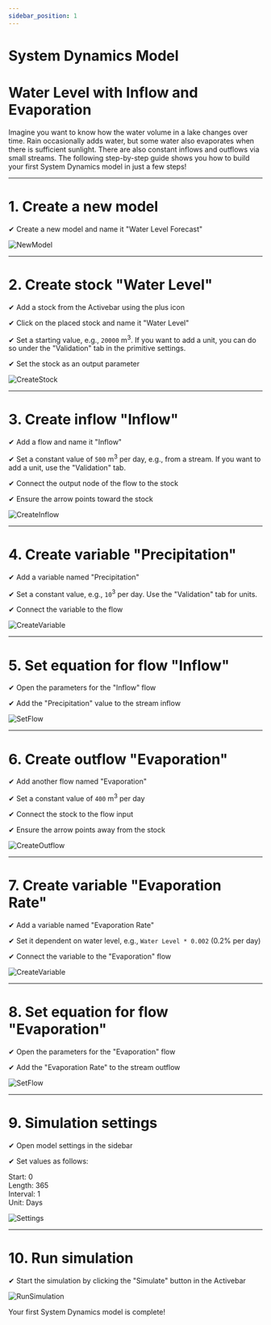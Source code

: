 ```yaml
---
sidebar_position: 1
---
```

# System Dynamics Model

# Water Level with Inflow and Evaporation
Imagine you want to know how the water volume in a lake changes over time. Rain occasionally adds water, but some water also evaporates when there is sufficient sunlight. There are also constant inflows and outflows via small streams. The following step-by-step guide shows you how to build your first System Dynamics model in just a few steps!

---
# 1. Create a new model
✔︎ Create a new model and name it "Water Level Forecast"

![NewModel](./img/1_SD.png)

---
# 2. Create stock "Water Level"
✔︎ Add a stock from the Activebar using the plus icon

✔︎ Click on the placed stock and name it "Water Level"

✔︎ Set a starting value, e.g., ```20000``` m<sup>3</sup>. If you want to add a unit, you can do so under the "Validation" tab in the primitive settings.

✔︎ Set the stock as an output parameter

![CreateStock](./img/2_SD.png)

---
# 3. Create inflow "Inflow"
✔︎ Add a flow and name it "Inflow"

✔︎ Set a constant value of ```500``` m<sup>3</sup> per day, e.g., from a stream. If you want to add a unit, use the "Validation" tab.

✔︎ Connect the output node of the flow to the stock

✔︎ Ensure the arrow points toward the stock

![CreateInflow](./img/3_SD.png)

---
# 4. Create variable "Precipitation"
✔︎ Add a variable named "Precipitation"

✔︎ Set a constant value, e.g., ```10```<sup>3</sup> per day. Use the "Validation" tab for units.

✔︎ Connect the variable to the flow

![CreateVariable](./img/4_SD.png)

---
# 5. Set equation for flow "Inflow"
✔︎ Open the parameters for the "Inflow" flow

✔︎ Add the "Precipitation" value to the stream inflow

![SetFlow](./img/7_SD.png)

---
# 6. Create outflow "Evaporation"
✔︎ Add another flow named "Evaporation"

✔︎ Set a constant value of ```400``` m<sup>3</sup> per day

✔︎ Connect the stock to the flow input

✔︎ Ensure the arrow points away from the stock

![CreateOutflow](./img/8_SD.png)

---
# 7. Create variable "Evaporation Rate"
✔︎ Add a variable named "Evaporation Rate"

✔︎ Set it dependent on water level, e.g., ```Water Level * 0.002``` (0.2% per day)

✔︎ Connect the variable to the "Evaporation" flow

![CreateVariable](./img/9_SD.png)

---
# 8. Set equation for flow "Evaporation"
✔︎ Open the parameters for the "Evaporation" flow

✔︎ Add the "Evaporation Rate" to the stream outflow

![SetFlow](./img/10_SD.png)

---
# 9. Simulation settings
✔︎ Open model settings in the sidebar

✔︎ Set values as follows:

Start: 0  
Length: 365  
Interval: 1  
Unit: Days

![Settings](./img/11_SD.png)

---
# 10. Run simulation
✔︎ Start the simulation by clicking the "Simulate" button in the Activebar

![RunSimulation](./img/12_SD.png)

Your first System Dynamics model is complete!
